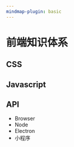 ```yaml
---
mindmap-plugin: basic
---
```


# 前端知识体系

## CSS

## Javascript

## API
- Browser
- Node
- Electron
- 小程序